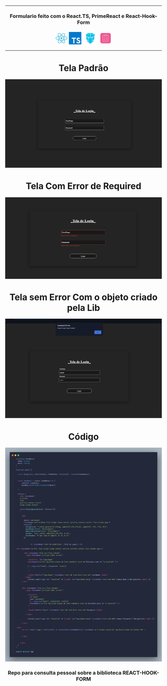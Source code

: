 <hr/>

<h3 align="center">Formulario feito com o React.TS, PrimeReact e React-Hook-Form</h3>

<div align="center" style="display: inline_block">

  <img align="center" height="40" width="40" src="./ReadMeImages/react-svgrepo-com.svg">
  <img align="center" height="40" width="40" src="./ReadMeImages/typescript-logo-svgrepo-com.svg">
  <img align="center" height="50" width="50" src="./ReadMeImages/prime-svgrepo-com.svg">
  <img align="center" height="40" width="40" src="./ReadMeImages/react-hook-form-logo-only.svg">

</div>

<hr/>

<div style="inline-block">

  <h1 align="center">Tela Padrão</h1>

  ![Exemplo 1](./ReadMeImages/paginaNormal.png)

<div>


<div style="inline-block">

  <h1 align="center">Tela Com Error de Required</h1>

  ![Exemplo 1](./ReadMeImages/paginaComFalse.png)

<div>


<div style="inline-block">

  <h1 align="center">Tela sem Error Com o objeto criado pela Lib</h1>

  ![Exemplo 1](./ReadMeImages/paginaComTrue.png)

<div>


<div style="inline-block">

  <h1 align="center">Código</h1>

  ![Exemplo 1](./ReadMeImages/code.png)

<div>

<h3 align="center">Repo para consulta pessoal sobre a biblioteca REACT-HOOK-FORM</h3>